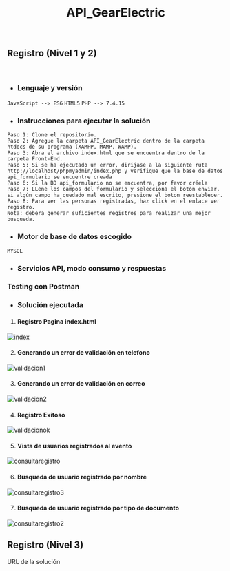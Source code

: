 <H1 align="center"> API_GearElectric </H1>
<br>
<h2 align="left"> Registro (Nivel 1 y 2) </h2>
<br>

- <h3>Lenguaje y versión</h3>

`JavaScript --> ES6`
`HTML5`
`PHP --> 7.4.15`

- <h3>Instrucciones para ejecutar la solución</h3>

 `Paso 1: Clone el repositorio.`
 <br>
 `Paso 2: Agregue la carpeta API_GearElectric dentro de la carpeta htdocs de su programa (XAMPP, MAMP, WAMP).`
 <br>
 `Paso 3: Abra el archivo index.html que se encuentra dentro de la carpeta Front-End.`
 <br>
 `Paso 5: Si se ha ejecutado un error, dirijase a la siguiente ruta http://localhost/phpmyadmin/index.php y verifique que la base de datos api_formulario se encuentre creada`
 <br>
 `Paso 6: Si la BD api_formulario no se encuentra, por favor créela`
 <br>
 `Paso 7: LLene los campos del formulario y selecciona el botón enviar, si algún campo ha quedado mal escrito, presione el boton reestablecer.`
 <br>
 `Paso 8: Para ver las personas registradas, haz click en el enlace ver registro.`
 <br>
 `Nota: debera generar suficientes registros para realizar una mejor busqueda.`
 
- <h3>Motor de base de datos escogido</h3>

`MYSQL`

- <h3>Servicios API, modo consumo y respuestas</h3>


<H3 align="left"> Testing con Postman </H3>


- <h3>Solución ejecutada</h3>

1) <h4>Registro Pagina index.html</h4>

![index](https://user-images.githubusercontent.com/70559900/111085096-d28f9580-84e3-11eb-8fe1-834b037d1006.PNG)

2) <h4>Generando un error de validación en telefono</h4>

![validacion1](https://user-images.githubusercontent.com/70559900/111084827-5d6f9080-84e2-11eb-9bb2-be94e3a5396b.PNG)

3) <h4>Generando un error de validación en correo</h4>

![validacion2](https://user-images.githubusercontent.com/70559900/111084814-4cbf1a80-84e2-11eb-924d-20cfc93e3056.PNG)

4) <h4>Registro Exitoso</h4>

![validacionok](https://user-images.githubusercontent.com/70559900/111084832-695b5280-84e2-11eb-9986-9ef3af744737.PNG)

5) <h4>Vista de usuarios registrados al evento</h4>

![consultaregistro](https://user-images.githubusercontent.com/70559900/111084867-8c860200-84e2-11eb-91d9-e4f0d42e19c8.PNG)

6) <h4>Busqueda de usuario registrado por nombre</h4>

![consultaregistro3](https://user-images.githubusercontent.com/70559900/111084874-99a2f100-84e2-11eb-8568-77f124b47821.PNG)

7) <h4>Busqueda de usuario registrado por tipo de documento</h4>

![consultaregistro2](https://user-images.githubusercontent.com/70559900/111084879-a1629580-84e2-11eb-8bc1-61f29a9b57af.PNG)

<h2 align="left"> Registro (Nivel 3)</h2>

URL de la solución
